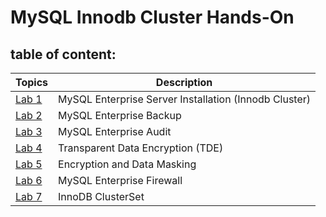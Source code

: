 # MySQL Innodb Cluster Hands-On

## table of content:
| Topics | Description |
|--------|--------------------------|
| [Lab 1](https://github.com/muhba25/mysql-innodbcluster) | MySQL Enterprise Server Installation (Innodb Cluster) |
| [Lab 2](https://github.com/muhba25/mysql-innodbcluster) | MySQL Enterprise Backup |
| [Lab 3](https://github.com/muhba25/mysql-innodbcluster) | MySQL Enterprise Audit |
| [Lab 4](https://github.com/muhba25/mysql-innodbcluster) | Transparent Data Encryption (TDE)  |
| [Lab 5](https://github.com/muhba25/mysql-innodbcluster) | Encryption and Data Masking |
| [Lab 6](https://github.com/muhba25/mysql-innodbcluster) | MySQL Enterprise Firewall |
| [Lab 7](https://github.com/muhba25/mysql-innodbcluster) | InnoDB ClusterSet |
